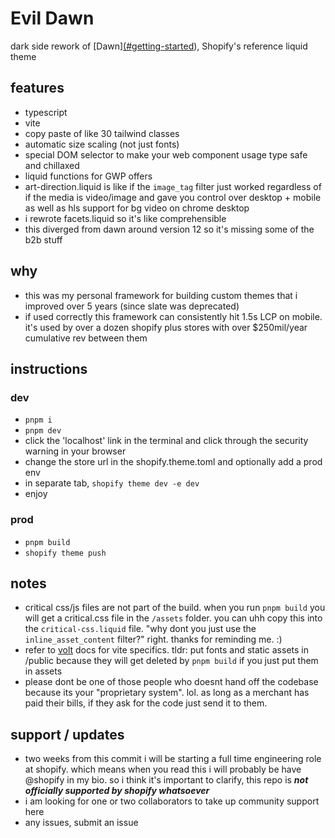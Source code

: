 # Evil Dawn
dark side rework of [Dawn][(#getting-started](https://github.com/Shopify/dawn)), Shopify's reference liquid theme

## features
- typescript
- vite
- copy paste of like 30 tailwind classes
- automatic size scaling (not just fonts)
- special DOM selector to make your web component usage type safe and chillaxed
- liquid functions for GWP offers
- art-direction.liquid is like if the `image_tag` filter just worked regardless of if the media is video/image and gave you control over desktop + mobile as well as hls support for bg video on chrome desktop
- i rewrote facets.liquid so it's like comprehensible
- this diverged from dawn around version 12 so it's missing some of the b2b stuff

## why
- this was my personal framework for building custom themes that i improved over 5 years (since slate was deprecated)
- if used correctly this framework can consistently hit 1.5s LCP on mobile. it's used by over a dozen shopify plus stores with over $250mil/year cumulative rev between them

## instructions
### dev
- `pnpm i`
- `pnpm dev`
- click the 'localhost' link in the terminal and click through the security warning in your browser
- change the store url in the shopify.theme.toml and optionally add a prod env
- in separate tab, `shopify theme dev -e dev`
- enjoy

### prod
- `pnpm build`
- `shopify theme push`

## notes
- critical css/js files are not part of the build. when you run `pnpm build` you will get a critical.css file in the `/assets` folder. you can uhh copy this into the `critical-css.liquid` file. "why dont you just use the `inline_asset_content` filter?" right. thanks for reminding me. :)
- refer to [volt](https://shopify-vite.barrelny.com/guide/) docs for vite specifics. tldr: put fonts and static assets in /public because they will get deleted by `pnpm build` if you just put them in assets
- please dont be one of those people who doesnt hand off the codebase because its your "proprietary system". lol. as long as a merchant has paid their bills, if they ask for the code just send it to them.

## support / updates
- two weeks from this commit i will be starting a full time engineering role at shopify. which means when you read this i will probably be have @shopify in my bio. so i think it's important to clarify, this repo is ***not officially supported by shopify whatsoever***
- i am looking for one or two collaborators to take up community support here
- any issues, submit an issue
